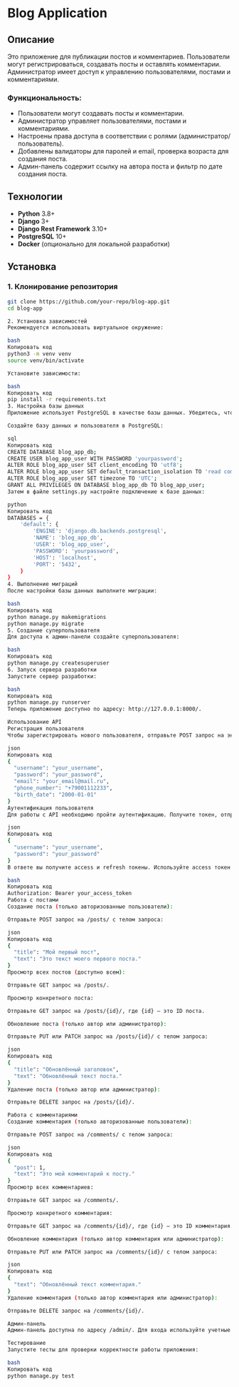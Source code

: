 # Blog Application

## Описание

Это приложение для публикации постов и комментариев. Пользователи могут регистрироваться, создавать посты и оставлять комментарии. Администратор имеет доступ к управлению пользователями, постами и комментариями.

### Функциональность:
- Пользователи могут создавать посты и комментарии.
- Администратор управляет пользователями, постами и комментариями.
- Настроены права доступа в соответствии с ролями (администратор/пользователь).
- Добавлены валидаторы для паролей и email, проверка возраста для создания поста.
- Админ-панель содержит ссылку на автора поста и фильтр по дате создания поста.

## Технологии

- **Python** 3.8+
- **Django** 3+
- **Django Rest Framework** 3.10+
- **PostgreSQL** 10+
- **Docker** (опционально для локальной разработки)

## Установка

### 1. Клонирование репозитория

```bash
git clone https://github.com/your-repo/blog-app.git
cd blog-app

2. Установка зависимостей
Рекомендуется использовать виртуальное окружение:

bash
Копировать код
python3 -m venv venv
source venv/bin/activate

Установите зависимости:

bash
Копировать код
pip install -r requirements.txt
3. Настройка базы данных
Приложение использует PostgreSQL в качестве базы данных. Убедитесь, что PostgreSQL установлен и настроен.

Создайте базу данных и пользователя в PostgreSQL:

sql
Копировать код
CREATE DATABASE blog_app_db;
CREATE USER blog_app_user WITH PASSWORD 'yourpassword';
ALTER ROLE blog_app_user SET client_encoding TO 'utf8';
ALTER ROLE blog_app_user SET default_transaction_isolation TO 'read committed';
ALTER ROLE blog_app_user SET timezone TO 'UTC';
GRANT ALL PRIVILEGES ON DATABASE blog_app_db TO blog_app_user;
Затем в файле settings.py настройте подключение к базе данных:

python
Копировать код
DATABASES = {
    'default': {
        'ENGINE': 'django.db.backends.postgresql',
        'NAME': 'blog_app_db',
        'USER': 'blog_app_user',
        'PASSWORD': 'yourpassword',
        'HOST': 'localhost',
        'PORT': '5432',
    }
}
4. Выполнение миграций
После настройки базы данных выполните миграции:

bash
Копировать код
python manage.py makemigrations
python manage.py migrate
5. Создание суперпользователя
Для доступа к админ-панели создайте суперпользователя:

bash
Копировать код
python manage.py createsuperuser
6. Запуск сервера разработки
Запустите сервер разработки:

bash
Копировать код
python manage.py runserver
Теперь приложение доступно по адресу: http://127.0.0.1:8000/.

Использование API
Регистрация пользователя
Чтобы зарегистрировать нового пользователя, отправьте POST запрос на эндпоинт /users/ с телом запроса:

json
Копировать код
{
  "username": "your_username",
  "password": "your_password",
  "email": "your_email@mail.ru",
  "phone_number": "+79001112233",
  "birth_date": "2000-01-01"
}
Аутентификация пользователя
Для работы с API необходимо пройти аутентификацию. Получите токен, отправив POST запрос на эндпоинт /api/token/ с телом запроса:

json
Копировать код
{
  "username": "your_username",
  "password": "your_password"
}
В ответе вы получите access и refresh токены. Используйте access токен для авторизации при выполнении запросов к защищённым эндпоинтам:

bash
Копировать код
Authorization: Bearer your_access_token
Работа с постами
Создание поста (только авторизованные пользователи):

Отправьте POST запрос на /posts/ с телом запроса:

json
Копировать код
{
  "title": "Мой первый пост",
  "text": "Это текст моего первого поста."
}
Просмотр всех постов (доступно всем):

Отправьте GET запрос на /posts/.

Просмотр конкретного поста:

Отправьте GET запрос на /posts/{id}/, где {id} — это ID поста.

Обновление поста (только автор или администратор):

Отправьте PUT или PATCH запрос на /posts/{id}/ с телом запроса:

json
Копировать код
{
  "title": "Обновлённый заголовок",
  "text": "Обновлённый текст поста."
}
Удаление поста (только автор или администратор):

Отправьте DELETE запрос на /posts/{id}/.

Работа с комментариями
Создание комментария (только авторизованные пользователи):

Отправьте POST запрос на /comments/ с телом запроса:

json
Копировать код
{
  "post": 1,
  "text": "Это мой комментарий к посту."
}
Просмотр всех комментариев:

Отправьте GET запрос на /comments/.

Просмотр конкретного комментария:

Отправьте GET запрос на /comments/{id}/, где {id} — это ID комментария.

Обновление комментария (только автор комментария или администратор):

Отправьте PUT или PATCH запрос на /comments/{id}/ с телом запроса:

json
Копировать код
{
  "text": "Обновлённый текст комментария."
}
Удаление комментария (только автор комментария или администратор):

Отправьте DELETE запрос на /comments/{id}/.

Админ-панель
Админ-панель доступна по адресу /admin/. Для входа используйте учетные данные суперпользователя, созданные на этапе настройки.

Тестирование
Запустите тесты для проверки корректности работы приложения:

bash
Копировать код
python manage.py test